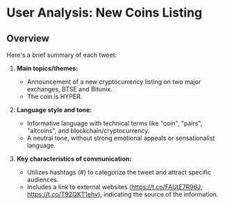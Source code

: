 # User Analysis: New Coins Listing

## Overview

Here's a brief summary of each tweet:

1. **Main topics/themes:**
   - Announcement of a new cryptocurrency listing on two major exchanges, BTSE and Bitunix.
   - The coin is HYPER.

2. **Language style and tone:**
   - Informative language with technical terms like "coin", "pairs", "altcoins", and blockchain/cryptocurrency.
   - A neutral tone, without strong emotional appeals or sensationalist language.

3. **Key characteristics of communication:**
   - Utilizes hashtags (#) to categorize the tweet and attract specific audiences.
   - Includes a link to external websites (https://t.co/FAUtE7R96J, https://t.co/T92QKT1ehv), indicating the source of the information.